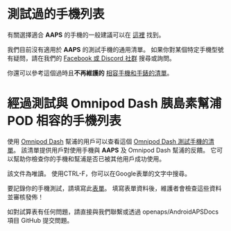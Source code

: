 # 測試過的手機列表

有關選擇適合 **AAPS** 的手機的一般建議可以在 [這裡](../Getting-Started/Phones.md) 找到。

我們目前沒有適用於 **AAPS** 的測試手機的通用清單。 如果你對某個特定手機型號有疑問，請在我們的 [Facebook 或 Discord 社群](../GettingHelp/WhereCanIGetHelp.md) 搜尋或詢問。

你還可以參考這個過時且**不再維護的** [相容手機和手錶的清單](https://docs.google.com/spreadsheets/d/1gZAsN6f0gv6tkgy9EBsYl0BQNhna0RDqA9QGycAqCQc/edit?gid=698881435#gid=698881435)。

# 經過測試與 Omnipod Dash 胰島素幫浦 POD 相容的手機列表

使用 [Omnipod Dash](../CompatiblePumps/OmnipodDASH.md) 幫浦的用戶可以查看這個 [Omnipod Dash 測試手機的清單](https://docs.google.com/spreadsheets/d/1zO-Vf3wv0jji5Gflk6pe48oi348ApF5RvMcI6NG5TnY)。 該清單提供用戶對使用手機與 **AAPS** 及 Omnipod Dash 幫浦的反饋。 它可以幫助你檢查你的手機和幫浦是否已被其他用戶成功使用。

該文件為唯讀。 使用CTRL-F，你可以在Google表單的文字中搜尋。

要記錄你的手機測試，請填寫此[表單](https://forms.gle/g7GbSkMCTfFrWKjSA)。 填寫表單資料後，維護者會檢查這些資料並審核發佈！

如對試算表有任何問題，請直接與我們聯繫或透過 openaps/AndroidAPSDocs 項目 GitHub 提交問題。